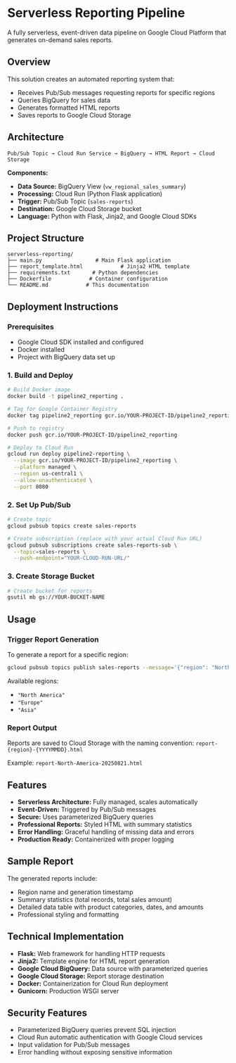 # Serverless Reporting Pipeline

A fully serverless, event-driven data pipeline on Google Cloud Platform that generates on-demand sales reports.

## Overview

This solution creates an automated reporting system that:
- Receives Pub/Sub messages requesting reports for specific regions
- Queries BigQuery for sales data
- Generates formatted HTML reports
- Saves reports to Google Cloud Storage

## Architecture

```
Pub/Sub Topic → Cloud Run Service → BigQuery → HTML Report → Cloud Storage
```

**Components:**
- **Data Source:** BigQuery View (`vw_regional_sales_summary`)
- **Processing:** Cloud Run (Python Flask application)
- **Trigger:** Pub/Sub Topic (`sales-reports`)
- **Destination:** Google Cloud Storage bucket
- **Language:** Python with Flask, Jinja2, and Google Cloud SDKs

## Project Structure

```
serverless-reporting/
├── main.py                 # Main Flask application
├── report_template.html            # Jinja2 HTML template
├── requirements.txt       # Python dependencies
├── Dockerfile            # Container configuration
└── README.md            # This documentation
```

## Deployment Instructions

### Prerequisites
- Google Cloud SDK installed and configured
- Docker installed
- Project with BigQuery data set up

### 1. Build and Deploy

```bash
# Build Docker image
docker build -t pipeline2_reporting .

# Tag for Google Container Registry
docker tag pipeline2_reporting gcr.io/YOUR-PROJECT-ID/pipeline2_reporting

# Push to registry
docker push gcr.io/YOUR-PROJECT-ID/pipeline2_reporting

# Deploy to Cloud Run
gcloud run deploy pipeline2-reporting \
  --image gcr.io/YOUR-PROJECT-ID/pipeline2_reporting \
  --platform managed \
  --region us-central1 \
  --allow-unauthenticated \
  --port 8080
```

### 2. Set Up Pub/Sub

```bash
# Create topic
gcloud pubsub topics create sales-reports

# Create subscription (replace with your actual Cloud Run URL)
gcloud pubsub subscriptions create sales-reports-sub \
  --topic=sales-reports \
  --push-endpoint="YOUR-CLOUD-RUN-URL/"
```

### 3. Create Storage Bucket

```bash
# Create bucket for reports
gsutil mb gs://YOUR-BUCKET-NAME
```

## Usage

### Trigger Report Generation

To generate a report for a specific region:

```bash
gcloud pubsub topics publish sales-reports --message='{"region": "North America"}'
```

Available regions:
- `"North America"`
- `"Europe"`
- `"Asia"`

### Report Output

Reports are saved to Cloud Storage with the naming convention:
`report-{region}-{YYYYMMDD}.html`

Example: `report-North-America-20250821.html`

## Features

- **Serverless Architecture:** Fully managed, scales automatically
- **Event-Driven:** Triggered by Pub/Sub messages
- **Secure:** Uses parameterized BigQuery queries
- **Professional Reports:** Styled HTML with summary statistics
- **Error Handling:** Graceful handling of missing data and errors
- **Production Ready:** Containerized with proper logging

## Sample Report

The generated reports include:
- Region name and generation timestamp
- Summary statistics (total records, total sales amount)
- Detailed data table with product categories, dates, and amounts
- Professional styling and formatting

## Technical Implementation

- **Flask:** Web framework for handling HTTP requests
- **Jinja2:** Template engine for HTML report generation
- **Google Cloud BigQuery:** Data source with parameterized queries
- **Google Cloud Storage:** Report storage destination
- **Docker:** Containerization for Cloud Run deployment
- **Gunicorn:** Production WSGI server

## Security Features

- Parameterized BigQuery queries prevent SQL injection
- Cloud Run automatic authentication with Google Cloud services
- Input validation for Pub/Sub messages
- Error handling without exposing sensitive information